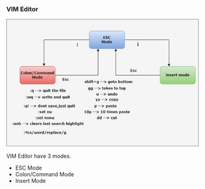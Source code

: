 ### VIM Editor

![Alt text](./images/vim.jpg)


VIM Editor have 3 modes.
* ESC Mode
* Colon/Command Mode
* Insert Mode